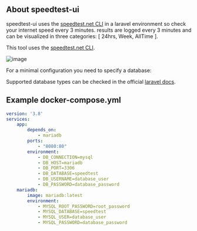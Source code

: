 ## About speedtest-ui

speedtest-ui uses the [speedtest.net CLI](https://www.speedtest.net/apps/cli) in a laravel environment so check your internet speed every 3 minutes.
results are logged every 3 minutes and can be visualized in three categories: [ 24hrs, Week, AllTime ].

This tool uses the [speedtest.net CLI](https://www.speedtest.net/apps/cli).

![image](https://github.com/pirabyte/speedtest-ui/assets/24978665/2d19c1fd-15b8-42c0-b61e-89e8e981fbb8)

For a minimal configuration you need to specify a database:

Supported database types can be checked in the official [laravel docs](https://laravel.com/docs/11.x/database#introduction).

## Example docker-compose.yml

```yaml
version: '3.8'
services:
    app:
        depends_on:
            - mariadb
        ports:
            - "8080:80"
        environment:
            - DB_CONNECTION=mysql
            - DB_HOST=mariadb
            - DB_PORT=3306
            - DB_DATABASE=speedtest
            - DB_USERNAME=database_user
            - DB_PASSWORD=database_password
    mariadb:
        image: mariadb:latest
        environment:
            - MYSQL_ROOT_PASSWORD=root_password
            - MYSQL_DATABASE=speedtest
            - MYSQL_USER=database_user
            - MYSQL_PASSWORD=database_password
```
